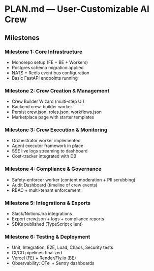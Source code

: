 # PLAN.md — User-Customizable AI Crew

## Milestones

### Milestone 1: Core Infrastructure
- Monorepo setup (FE + BE + Workers)
- Postgres schema migration applied
- NATS + Redis event bus configuration
- Basic FastAPI endpoints running

### Milestone 2: Crew Creation & Management
- Crew Builder Wizard (multi-step UI)
- Backend crew-builder worker
- Persist crew.json, roles.json, workflows.json
- Marketplace page with starter templates

### Milestone 3: Crew Execution & Monitoring
- Orchestrator worker implemented
- Agent executor framework in place
- SSE live logs streaming to dashboard
- Cost-tracker integrated with DB

### Milestone 4: Compliance & Governance
- Safety-enforcer worker (content moderation + PII scrubbing)
- Audit Dashboard (timeline of crew events)
- RBAC + multi-tenant enforcement

### Milestone 5: Integrations & Exports
- Slack/Notion/Jira integrations
- Export crew.json + logs + compliance reports
- SDKs published (TypeScript client)

### Milestone 6: Testing & Deployment
- Unit, Integration, E2E, Load, Chaos, Security tests
- CI/CD pipelines finalized
- Vercel (FE) + Render/Fly.io (BE)
- Observability: OTel + Sentry dashboards
